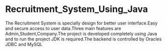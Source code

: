 # Recruitment_System_Using_Java
The Recruitment System is specially design for better user interface.Easy and secure access to user data.Three main features are Admin,Student,Company.The project is developed completely using Java and to run the project JDK is required.The backend is controlled by Oracles JDBC and MySQL
